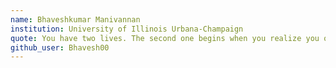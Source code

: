 ```yaml
---
name: Bhaveshkumar Manivannan
institution: University of Illinois Urbana-Champaign
quote: You have two lives. The second one begins when you realize you only have one.
github_user: Bhavesh00
---
```

